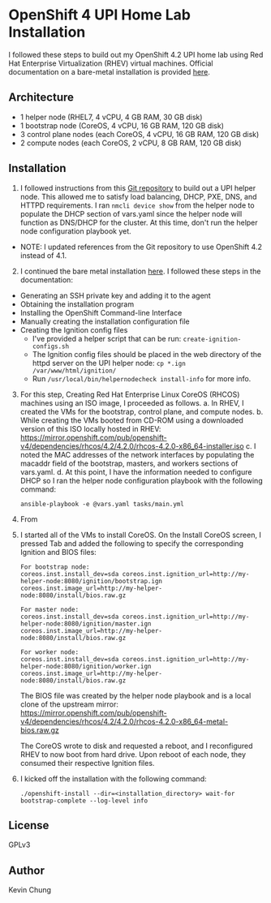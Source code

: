 OpenShift 4 UPI Home Lab Installation
=====================================

I followed these steps to build out my OpenShift 4.2 UPI home lab using Red Hat Enterprise Virtualization (RHEV) virtual machines.  Official documentation on a bare-metal installation is provided [here](
https://cloud.redhat.com/openshift/install/metal/user-provisioned).

Architecture
------------
* 1 helper node (RHEL7, 4 vCPU, 4 GB RAM, 30 GB disk)
* 1 bootstrap node (CoreOS, 4 vCPU, 16 GB RAM, 120 GB disk)
* 3 control plane nodes (each CoreOS, 4 vCPU, 16 GB RAM, 120 GB disk)
* 2 compute nodes (each CoreOS, 2 vCPU, 8 GB RAM, 120 GB disk)

Installation
------------

1. I followed instructions from this [Git repository](https://github.com/christianh814/ocp4-upi-helpernode) to build out a UPI helper node.  This allowed me to satisfy load balancing, DHCP, PXE, DNS, and HTTPD requirements.  I ran `nmcli device show` from the helper node to populate the DHCP section of vars.yaml since the helper node will function as DNS/DHCP for the cluster.  At this time, don't run the helper node configuration playbook yet.

* NOTE: I updated references from the Git repository to use OpenShift 4.2 instead of 4.1.

2. I continued the bare metal installation [here](https://docs.openshift.com/container-platform/4.2/installing/installing_bare_metal/installing-bare-metal.html#ssh-agent-using_installing-bare-metal).  I followed these steps in the documentation:
  * Generating an SSH private key and adding it to the agent
  * Obtaining the installation program
  * Installing the OpenShift Command-line Interface
  * Manually creating the installation configuration file
  * Creating the Ignition config files
    * I've provided a helper script that can be run: `create-ignition-configs.sh`
    * The Ignition config files should be placed in the web directory of the httpd server on the UPI helper node: `cp *.ign /var/www/html/ignition/`
    * Run `/usr/local/bin/helpernodecheck install-info` for more info.

3. For this step, Creating Red Hat Enterprise Linux CoreOS (RHCOS) machines using an ISO image, I proceeded as follows.
  a. In RHEV, I created the VMs for the bootstrap, control plane, and compute nodes.
  b. While creating the VMs booted from CD-ROM using a downloaded version of this ISO locally hosted in RHEV:
https://mirror.openshift.com/pub/openshift-v4/dependencies/rhcos/4.2/4.2.0/rhcos-4.2.0-x86_64-installer.iso
  c. I noted the MAC addresses of the network interfaces by populating the macaddr field of the bootstrap, masters, and workers sections of vars.yaml.
  d. At this point, I have the information needed to configure DHCP so I ran the helper node configuration playbook with the following command:
   ```
   ansible-playbook -e @vars.yaml tasks/main.yml
   ```

4. From 

4. I started all of the VMs to install CoreOS.  On the Install CoreOS screen, I pressed Tab and added the following to specify the corresponding Ignition and BIOS files:
   ```
   For bootstrap node:
   coreos.inst.install_dev=sda coreos.inst.ignition_url=http://my-helper-node:8080/ignition/bootstrap.ign coreos.inst.image_url=http://my-helper-node:8080/install/bios.raw.gz

   For master node:
   coreos.inst.install_dev=sda coreos.inst.ignition_url=http://my-helper-node:8080/ignition/master.ign coreos.inst.image_url=http://my-helper-node:8080/install/bios.raw.gz

   For worker node:
   coreos.inst.install_dev=sda coreos.inst.ignition_url=http://my-helper-node:8080/ignition/worker.ign coreos.inst.image_url=http://my-helper-node:8080/install/bios.raw.gz
   ```

   The BIOS file was created by the helper node playbook and is a local clone of the upstream mirror:
   https://mirror.openshift.com/pub/openshift-v4/dependencies/rhcos/4.2/4.2.0/rhcos-4.2.0-x86_64-metal-bios.raw.gz

   The CoreOS wrote to disk and requested a reboot, and I reconfigured RHEV to now boot from hard drive.  Upon reboot of each node, they consumed their respective Ignition files.

5. I kicked off the installation with the following command:
   ```
   ./openshift-install --dir=<installation_directory> wait-for bootstrap-complete --log-level info
   ```

License
-------
GPLv3

Author
------
Kevin Chung
